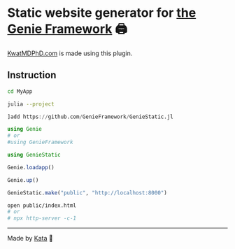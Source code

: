 # Static website generator for [the Genie Framework](https://genieframework.com) 🖨️

[KwatMDPhD.com](https://KwatMDPhD.com) is made using this plugin.

## Instruction

```bash
cd MyApp

julia --project
```

```julia
]add https://github.com/GenieFramework/GenieStatic.jl

using Genie
# or
#using GenieFramework

using GenieStatic

Genie.loadapp()

Genie.up()

GenieStatic.make("public", "http://localhost:8000")
```

```bash
open public/index.html
# or
# npx http-server -c-1
```

---

Made by [Kata](https://github.com/KwatMDPhD/Kata.jl) 🥋
